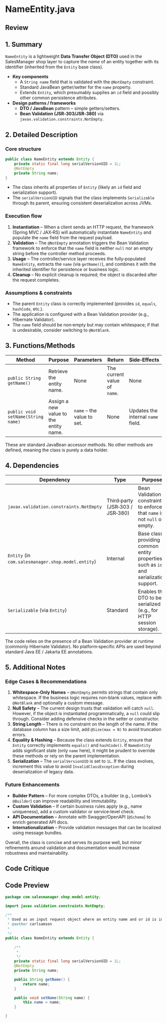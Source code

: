 # NameEntity.java

## Review

## 1. Summary  

`NameEntity` is a lightweight **Data Transfer Object (DTO)** used in the SalesManager shop layer to capture the *name* of an entity together with its identifier (inherited from the `Entity` base class).  
- **Key components**  
  - A `String name` field that is validated with the `@NotEmpty` constraint.  
  - Standard JavaBean getter/setter for the `name` property.  
  - Extends `Entity`, which presumably supplies an `id` field and possibly other common persistence attributes.  
- **Design patterns / frameworks**  
  - **DTO / JavaBean** pattern – simple getters/setters.  
  - **Bean Validation (JSR‑303/JSR‑380)** via `javax.validation.constraints.NotEmpty`.  

## 2. Detailed Description  

### Core structure
```java
public class NameEntity extends Entity {
    private static final long serialVersionUID = 1L;
    @NotEmpty
    private String name;
}
```
- The class inherits all properties of `Entity` (likely an `id` field and serialization support).  
- The `serialVersionUID` signals that the class implements `Serializable` through its parent, ensuring consistent deserialization across JVMs.  

### Execution flow  
1. **Instantiation** – When a client sends an HTTP request, the framework (Spring MVC / JAX‑RS) will automatically instantiate `NameEntity` and populate the `name` field from the request payload.  
2. **Validation** – The `@NotEmpty` annotation triggers the Bean Validation framework to enforce that the `name` field is neither `null` nor an empty string before the controller method proceeds.  
3. **Usage** – The controller/service layer receives the fully‑populated `NameEntity`, extracts the `name` (via `getName()`), and combines it with the inherited identifier for persistence or business logic.  
4. **Cleanup** – No explicit cleanup is required; the object is discarded after the request completes.  

### Assumptions & constraints  
- The parent `Entity` class is correctly implemented (provides `id`, `equals`, `hashCode`, etc.).  
- The application is configured with a Bean Validation provider (e.g., Hibernate Validator).  
- The `name` field should be non‑empty but may contain whitespace; if that is undesirable, consider switching to `@NotBlank`.  

## 3. Functions/Methods  

| Method | Purpose | Parameters | Return | Side‑Effects |
|--------|---------|------------|--------|--------------|
| `public String getName()` | Retrieve the entity name. | None | The current value of `name`. | None |
| `public void setName(String name)` | Assign a new value to the entity name. | `name` – the value to set. | None | Updates the internal `name` field. |

These are standard JavaBean accessor methods. No other methods are defined, meaning the class is purely a data holder.

## 4. Dependencies  

| Dependency | Type | Purpose |
|------------|------|---------|
| `javax.validation.constraints.NotEmpty` | Third‑party (JSR‑303 / JSR‑380) | Bean Validation constraint to enforce that `name` is not `null` or empty. |
| `Entity` (in `com.salesmanager.shop.model.entity`) | Internal | Base class providing common entity properties such as `id` and serialization support. |
| `Serializable` (via `Entity`) | Standard | Enables the DTO to be serialized (e.g., for HTTP session storage). |

The code relies on the presence of a Bean Validation provider at runtime (commonly Hibernate Validator). No platform‑specific APIs are used beyond standard Java EE / Jakarta EE annotations.

## 5. Additional Notes  

### Edge Cases & Recommendations  
1. **Whitespace‑Only Names** – `@NotEmpty` permits strings that contain only whitespace. If the business logic requires non‑blank values, replace with `@NotBlank` and optionally a custom message.  
2. **Null Safety** – The current design trusts that validation will catch `null`. However, if the object is instantiated programmatically, a `null` could slip through. Consider adding defensive checks in the setter or constructor.  
3. **String Length** – There is no constraint on the length of the name. If the database column has a size limit, add `@Size(max = N)` to avoid truncation errors.  
4. **Equality & Hashing** – Because the class extends `Entity`, ensure that `Entity` correctly implements `equals()` and `hashCode()`. If `NameEntity` adds significant state (only `name` here), it might be prudent to override these methods or rely on the parent implementation.  
5. **Serialization** – The `serialVersionUID` is set to `1L`. If the class evolves, increment this value to avoid `InvalidClassException` during deserialization of legacy data.  

### Future Enhancements  
- **Builder Pattern** – For more complex DTOs, a builder (e.g., Lombok’s `@Builder`) can improve readability and immutability.  
- **Custom Validation** – If certain business rules apply (e.g., name uniqueness), add a custom validator or service‑level check.  
- **API Documentation** – Annotate with Swagger/OpenAPI (`@Schema`) to enrich generated API docs.  
- **Internationalization** – Provide validation messages that can be localized using message bundles.  

Overall, the class is concise and serves its purpose well, but minor refinements around validation and documentation would increase robustness and maintainability.

## Code Critique



## Code Preview

```java
package com.salesmanager.shop.model.entity;

import javax.validation.constraints.NotEmpty;

/**
 * Used as an input request object where an entity name and or id is important
 * @author carlsamson
 *
 */
public class NameEntity extends Entity {
	
	/**
	 * 
	 */
	private static final long serialVersionUID = 1L;
	@NotEmpty
	private String name;

	public String getName() {
		return name;
	}

	public void setName(String name) {
		this.name = name;
	}

}



```

